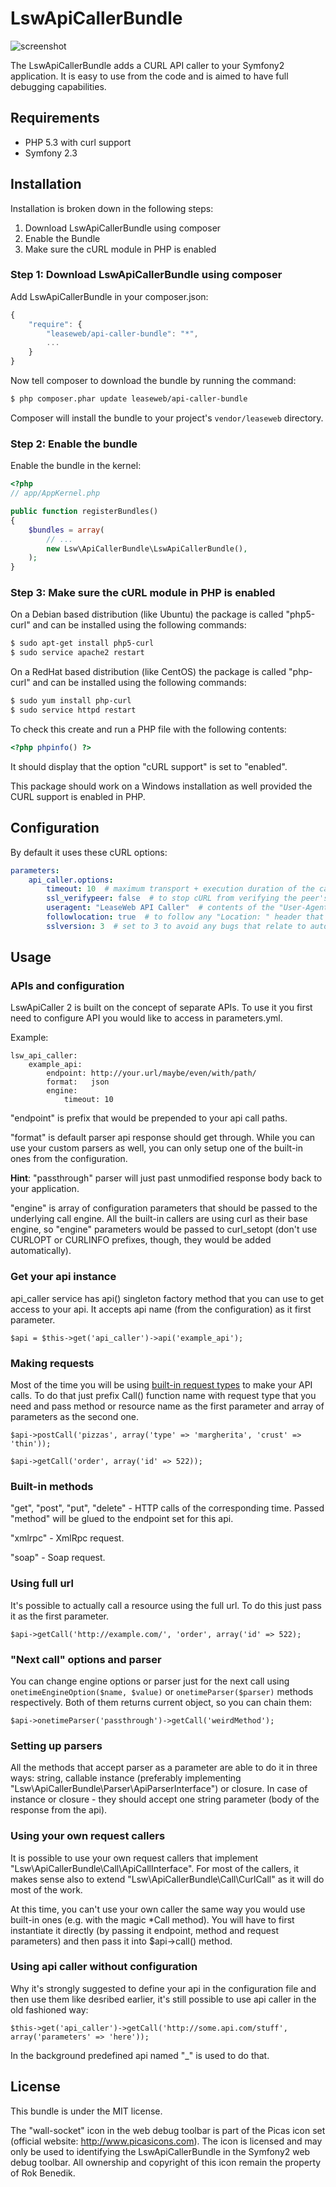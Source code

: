LswApiCallerBundle
==================

![screenshot](http://www.leaseweblabs.com/wp-content/uploads/2013/01/api_caller.png)

The LswApiCallerBundle adds a CURL API caller to your Symfony2 application.
It is easy to use from the code and is aimed to have full debugging capabilities.

## Requirements

* PHP 5.3 with curl support
* Symfony 2.3

## Installation

Installation is broken down in the following steps:

1. Download LswApiCallerBundle using composer
2. Enable the Bundle
3. Make sure the cURL module in PHP is enabled

### Step 1: Download LswApiCallerBundle using composer

Add LswApiCallerBundle in your composer.json:

```js
{
    "require": {
        "leaseweb/api-caller-bundle": "*",
        ...
    }
}
```

Now tell composer to download the bundle by running the command:

``` bash
$ php composer.phar update leaseweb/api-caller-bundle
```

Composer will install the bundle to your project's `vendor/leaseweb` directory.

### Step 2: Enable the bundle

Enable the bundle in the kernel:

``` php
<?php
// app/AppKernel.php

public function registerBundles()
{
    $bundles = array(
        // ...
        new Lsw\ApiCallerBundle\LswApiCallerBundle(),
    );
}
```

### Step 3: Make sure the cURL module in PHP is enabled

On a Debian based distribution (like Ubuntu) the package is called "php5-curl" and
can be installed using the following commands:

``` bash
$ sudo apt-get install php5-curl
$ sudo service apache2 restart
```

On a RedHat based distribution (like CentOS) the package is called "php-curl" and
can be installed using the following commands:

``` bash
$ sudo yum install php-curl
$ sudo service httpd restart
```

To check this create and run a PHP file with the following contents:

``` php
<?php phpinfo() ?>
```

It should display that the option "cURL support" is set to "enabled".

This package should work on a Windows installation as well provided the CURL support
is enabled in PHP.

## Configuration

By default it uses these cURL options:
``` yaml
parameters:
    api_caller.options:
        timeout: 10  # maximum transport + execution duration of the call in sec.
        ssl_verifypeer: false  # to stop cURL from verifying the peer's certificate.
        useragent: "LeaseWeb API Caller"  # contents of the "User-Agent: " header.
        followlocation: true  # to follow any "Location: " header that the server sends.
        sslversion: 3  # set to 3 to avoid any bugs that relate to automatic version selection.
```

## Usage

### APIs and configuration

LswApiCaller 2 is built on the concept of separate APIs. To use it you first need to configure API you would like to access in parameters.yml.

Example:

    lsw_api_caller:
        example_api:
            endpoint: http://your.url/maybe/even/with/path/
            format:   json
            engine:
                timeout: 10


"endpoint" is prefix that would be prepended to your api call paths.

"format" is default parser api response should get through. While you can use your custom parsers as well, you can only setup one of the built-in ones from the configuration.

**Hint**: "passthrough" parser will just past unmodified response body back to your application.

"engine" is array of configuration parameters that should be passed to the underlying call engine. All the built-in callers are using curl as their base engine, so "engine" parameters would be passed to curl_setopt (don't use CURLOPT or CURLINFO prefixes, though, they would be added automatically).


### Get your api instance

api_caller service has api() singleton factory method that you can use to get access to your api. It accepts api name (from the configuration) as it first parameter.

    $api = $this->get('api_caller')->api('example_api');


### Making requests

Most of the time you will be using [built-in request types](#request-types) to make your API calls. To do that just prefix Call() function name with request type that you need and pass method or resource name as the first parameter and array of parameters as the second one.

    $api->postCall('pizzas', array('type' => 'margherita', 'crust' => 'thin'));

    $api->getCall('order', array('id' => 522));


### Built-in methods

"get", "post", "put", "delete" - HTTP calls of the corresponding time. Passed "method" will be glued to the endpoint set for this api.

"xmlrpc" - XmlRpc request.

"soap" - Soap request.


### Using full url

It's possible to actually call a resource using the full url. To do this just pass it as the first parameter.

    $api->getCall('http://example.com/', 'order', array('id' => 522);


### "Next call" options and parser

You can change engine options or parser just for the next call using `onetimeEngineOption($name, $value)` or `onetimeParser($parser)` methods respectively. Both of them returns current object, so you can chain them:

    $api->onetimeParser('passthrough')->getCall('weirdMethod');


### Setting up parsers

All the methods that accept parser as a parameter are able to do it in three ways: string, callable instance (preferably implementing "Lsw\ApiCallerBundle\Parser\ApiParserInterface") or closure. In case of instance or closure - they should accept one string parameter (body of the response from the api).


### Using your own request callers

It is possible to use your own request callers that implement "Lsw\ApiCallerBundle\Call\ApiCallInterface". For most of the callers, it makes sense also to extend "Lsw\ApiCallerBundle\Call\CurlCall" as it will do most of the work.

At this time, you can't use your own caller the same way you would use built-in ones (e.g. with the magic *Call method). You will have to first instantiate it directly (by passing it endpoint, method and request parameters) and then pass it into $api->call() method.


### Using api caller without configuration

Why it's strongly suggested to define your api in the configuration file and then use them like desribed earlier, it's still possible to use api caller in the old fashioned way:

    $this->get('api_caller')->getCall('http://some.api.com/stuff', array('parameters' => 'here'));

In the background predefined api named "_" is used to do that.


## License

This bundle is under the MIT license.

The "wall-socket" icon in the web debug toolbar is part of the Picas icon set (official website: http://www.picasicons.com).
The icon is licensed and may only be used to identifying the LswApiCallerBundle in the Symfony2 web debug toolbar.
All ownership and copyright of this icon remain the property of Rok Benedik.
